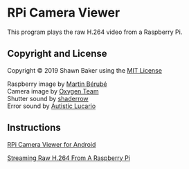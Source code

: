 # RPi Camera Viewer

This program plays the raw H.264 video from a Raspberry Pi.

## Copyright and License

Copyright &copy; 2019 Shawn Baker using the [MIT License](https://opensource.org/licenses/MIT)

Raspberry image by [Martin Bérubé](http://www.how-to-draw-funny-cartoons.com)<br/>
Camera image by [Oxygen Team](http://www.oxygen-icons.org)<br/>
Shutter sound by [shaderrow](https://freesound.org/people/shaderrow)<br/>
Error sound by [Autistic Lucario](https://freesound.org/people/Autistic%20Lucario)

## Instructions

[RPi Camera Viewer for Android](http://frozen.ca/rpi-camera-viewer-for-android)

[Streaming Raw H.264 From A Raspberry Pi](http://frozen.ca/streaming-raw-h-264-from-a-raspberry-pi)
